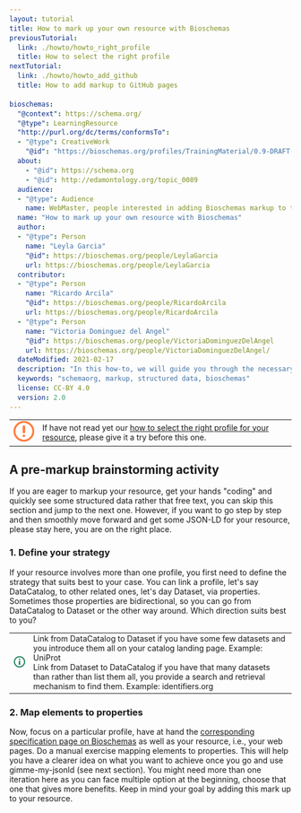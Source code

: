 ```yaml
---
layout: tutorial
title: How to mark up your own resource with Bioschemas
previousTutorial:
  link: ./howto/howto_right_profile
  title: How to select the right profile
nextTutorial:
  link: ./howto/howto_add_github
  title: How to add markup to GitHub pages

bioschemas:
  "@context": https://schema.org/
  "@type": LearningResource
  "http://purl.org/dc/terms/conformsTo":
  - "@type": CreativeWork
    "@id": "https://bioschemas.org/profiles/TrainingMaterial/0.9-DRAFT-2020_12_08/"
  about:
    - "@id": https://schema.org
    - "@id": http://edamontology.org/topic_0089
  audience:
  - "@type": Audience
    name: WebMaster, people interested in adding Bioschemas markup to their website
  name: "How to mark up your own resource with Bioschemas"
  author:
  - "@type": Person
    name: "Leyla Garcia"
    "@id": https://bioschemas.org/people/LeylaGarcia
    url: https://bioschemas.org/people/LeylaGarcia
  contributor:
  - "@type": Person
    name: "Ricardo Arcila"
    "@id": https://bioschemas.org/people/RicardoArcila
    url: https://bioschemas.org/people/RicardoArcila
  - "@type": Person
    name: "Victoria Dominguez del Angel"
    "@id": https://bioschemas.org/people/VictoriaDominguezDelAngel
    url: https://bioschemas.org/people/VictoriaDominguezDelAngel/
  dateModified: 2021-02-17
  description: "In this how-to, we will guide you through the necessary steps in order to get a JSON-LD markup describing your own resource using a Bioschemas profile"
  keywords: "schemaorg, markup, structured data, bioschemas"
  license: CC-BY 4.0
  version: 2.0
---
```


<table>
  <tbody>
    <tr>
      <td align="center">
        <img src="/tutorials/images/exclamation_mark.png" alt="warning">
      </td>
      <td>
        If have not read yet our <a href="./howto_right_profile">how to select the right profile for your resource</a>, please give it a try before this one.
      </td>
    </tr>
  </tbody>
</table>

## A pre-markup brainstorming activity

If you are eager to markup your resource, get your hands "coding" and quickly see some structured data rather that free text, you can skip this section and jump to the next one. However, if you want to go step by step and then smoothly move forward and get some JSON-LD for your resource, please stay here, you are on the right place.

### 1. Define your strategy

If your resource involves more than one profile, you first need to define the strategy that suits best to your case. You can link a profile, let's say DataCatalog, to other related ones, let's day Dataset, via properties. Sometimes those properties are bidirectional, so you can go from DataCatalog to Dataset or the other way around. Which direction suits best to you?

<table>
  <tbody>
    <tr>
      <td align="center">
        <img src="/tutorials/images/information_mark.png" alt="info">
      </td>
      <td>
        Link from DataCatalog to Dataset if you have some few datasets and you introduce them all on your catalog landing page. Example: UniProt
        <br/>
        Link from Dataset to DataCatalog if you have that many datasets than rather than list them all, you provide a search and retrieval mechanism to find them. Example: identifiers.org
      </td>
    </tr>
  </tbody>
</table>

### 2. Map elements to properties

Now, focus on a particular profile, have at hand the [corresponding specification page on Bioschemas](/specifications/) as well as your resource, i.e., your web pages. Do a manual exercise mapping elements to properties. This will help you have a clearer idea on what you want to achieve once you go and use gimme-my-jsonld (see next section). You might need more than one iteration here as you can face multiple option at the beginning, choose that one that gives more benefits. Keep in mind your goal by adding this mark up to your resource.

